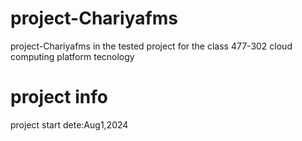 # project-Chariyafms
project-Chariyafms in the tested project for the class 477-302 cloud computing platform tecnology

# project info
project start dete:Aug1,2024
